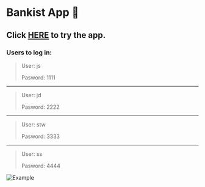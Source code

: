 # Bankist App 💱
## Click **[HERE](https://migueljaner.github.io/bankistapp/)** to try the app.
### Users to log in:
  >User: js
  >
  >Pasword: 1111
  ___
 >User: jd
  >
  >Pasword: 2222
  ___
   >User: stw
  >
  >Pasword: 3333
  ___
   >User: ss
  >
  >Pasword: 4444
  
  ![Example](https://user-images.githubusercontent.com/32365541/201106837-bfa3b450-1fe5-4107-8cd9-d721b3f1394c.png)
